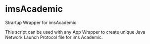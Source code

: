 # imsAcademic
Strartup Wrapper for imsAcademic

This script can be used with any App Wrapper to create unique Java Network Launch Protocol file for ims Academic.

